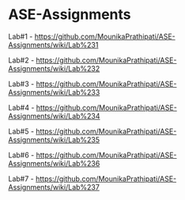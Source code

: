 # ASE-Assignments
Lab#1 - https://github.com/MounikaPrathipati/ASE-Assignments/wiki/Lab%231

Lab#2 - https://github.com/MounikaPrathipati/ASE-Assignments/wiki/Lab%232

Lab#3 - https://github.com/MounikaPrathipati/ASE-Assignments/wiki/Lab%233

Lab#4 - https://github.com/MounikaPrathipati/ASE-Assignments/wiki/Lab%234

Lab#5 - https://github.com/MounikaPrathipati/ASE-Assignments/wiki/Lab%235

Lab#6 - https://github.com/MounikaPrathipati/ASE-Assignments/wiki/Lab%236

Lab#7 - https://github.com/MounikaPrathipati/ASE-Assignments/wiki/Lab%237

